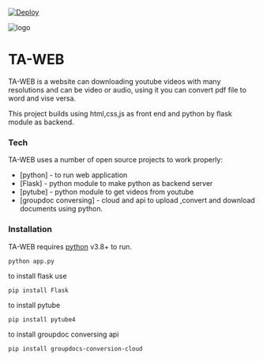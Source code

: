 [![Deploy](https://www.herokucdn.com/deploy/button.svg)](https://heroku.com/deploy?template=https://github.com/NemerYTamimi/TA-WEB)

![logo](http://www.ta-pal.com/static/heroku_deployment_ico.png)

# TA-WEB



TA-WEB is a website can downloading youtube videos with many resolutions and can be video or audio, using it you can convert pdf file to word and vise versa.

This project builds using html,css,js as front end and python by flask module as backend.



### Tech

TA-WEB uses a number of open source projects to work properly:

* [python] - to run web application
* [Flask] - python module to make python as backend server
* [pytube] - python module to get videos from youtube
* [groupdoc conversing] - cloud and api to upload ,convert and download documents using python.



### Installation

TA-WEB requires [python](https://www.python.org/downloads/release/python-380/) v3.8+ to run.

```
python app.py
```

to install flask use 
```
pip install Flask
```

to install pytube
```
pip install pytube4
```
to install  groupdoc conversing api
```
pip install groupdocs-conversion-cloud
```






